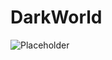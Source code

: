 # DarkWorld

![Placeholder](https://c02.purpledshub.com/uploads/sites/41/2023/08/earths-core.jpg?w=1200)
